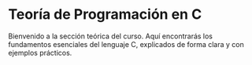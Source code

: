 # Teoría de Programación en C
Bienvenido a la sección teórica del curso. Aquí encontrarás los fundamentos esenciales del lenguaje C, explicados de forma clara y con ejemplos prácticos. 

